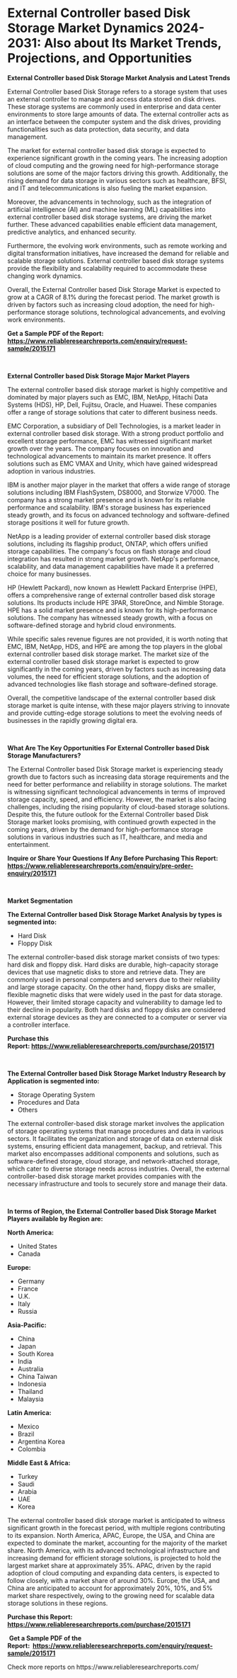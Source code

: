 <p><h1>External Controller based Disk Storage Market Dynamics 2024-2031: Also about Its Market Trends, Projections, and Opportunities</h1></p><p><strong>External Controller based Disk Storage Market Analysis and Latest Trends</strong></p>
<p><p>External Controller based Disk Storage refers to a storage system that uses an external controller to manage and access data stored on disk drives. These storage systems are commonly used in enterprise and data center environments to store large amounts of data. The external controller acts as an interface between the computer system and the disk drives, providing functionalities such as data protection, data security, and data management.</p><p>The market for external controller based disk storage is expected to experience significant growth in the coming years. The increasing adoption of cloud computing and the growing need for high-performance storage solutions are some of the major factors driving this growth. Additionally, the rising demand for data storage in various sectors such as healthcare, BFSI, and IT and telecommunications is also fueling the market expansion.</p><p>Moreover, the advancements in technology, such as the integration of artificial intelligence (AI) and machine learning (ML) capabilities into external controller based disk storage systems, are driving the market further. These advanced capabilities enable efficient data management, predictive analytics, and enhanced security.</p><p>Furthermore, the evolving work environments, such as remote working and digital transformation initiatives, have increased the demand for reliable and scalable storage solutions. External controller based disk storage systems provide the flexibility and scalability required to accommodate these changing work dynamics.</p><p>Overall, the External Controller based Disk Storage Market is expected to grow at a CAGR of 8.1% during the forecast period. The market growth is driven by factors such as increasing cloud adoption, the need for high-performance storage solutions, technological advancements, and evolving work environments.</p></p>
<p><strong>Get a Sample PDF of the Report:&nbsp; <a href="https://www.reliableresearchreports.com/enquiry/request-sample/2015171">https://www.reliableresearchreports.com/enquiry/request-sample/2015171</a></strong></p>
<p>&nbsp;</p>
<p><strong>External Controller based Disk Storage Major Market Players</strong></p>
<p><p>The external controller based disk storage market is highly competitive and dominated by major players such as EMC, IBM, NetApp, Hitachi Data Systems (HDS), HP, Dell, Fujitsu, Oracle, and Huawei. These companies offer a range of storage solutions that cater to different business needs.</p><p>EMC Corporation, a subsidiary of Dell Technologies, is a market leader in external controller based disk storage. With a strong product portfolio and excellent storage performance, EMC has witnessed significant market growth over the years. The company focuses on innovation and technological advancements to maintain its market presence. It offers solutions such as EMC VMAX and Unity, which have gained widespread adoption in various industries. </p><p>IBM is another major player in the market that offers a wide range of storage solutions including IBM FlashSystem, DS8000, and Storwize V7000. The company has a strong market presence and is known for its reliable performance and scalability. IBM's storage business has experienced steady growth, and its focus on advanced technology and software-defined storage positions it well for future growth.</p><p>NetApp is a leading provider of external controller based disk storage solutions, including its flagship product, ONTAP, which offers unified storage capabilities. The company's focus on flash storage and cloud integration has resulted in strong market growth. NetApp's performance, scalability, and data management capabilities have made it a preferred choice for many businesses.</p><p>HP (Hewlett Packard), now known as Hewlett Packard Enterprise (HPE), offers a comprehensive range of external controller based disk storage solutions. Its products include HPE 3PAR, StoreOnce, and Nimble Storage. HPE has a solid market presence and is known for its high-performance solutions. The company has witnessed steady growth, with a focus on software-defined storage and hybrid cloud environments.</p><p>While specific sales revenue figures are not provided, it is worth noting that EMC, IBM, NetApp, HDS, and HPE are among the top players in the global external controller based disk storage market. The market size of the external controller based disk storage market is expected to grow significantly in the coming years, driven by factors such as increasing data volumes, the need for efficient storage solutions, and the adoption of advanced technologies like flash storage and software-defined storage.</p><p>Overall, the competitive landscape of the external controller based disk storage market is quite intense, with these major players striving to innovate and provide cutting-edge storage solutions to meet the evolving needs of businesses in the rapidly growing digital era.</p></p>
<p>&nbsp;</p>
<p><strong>What Are The Key Opportunities For External Controller based Disk Storage Manufacturers?</strong></p>
<p><p>The External Controller based Disk Storage market is experiencing steady growth due to factors such as increasing data storage requirements and the need for better performance and reliability in storage solutions. The market is witnessing significant technological advancements in terms of improved storage capacity, speed, and efficiency. However, the market is also facing challenges, including the rising popularity of cloud-based storage solutions. Despite this, the future outlook for the External Controller based Disk Storage market looks promising, with continued growth expected in the coming years, driven by the demand for high-performance storage solutions in various industries such as IT, healthcare, and media and entertainment.</p></p>
<p><strong>Inquire or Share Your Questions If Any Before Purchasing This Report: <a href="https://www.reliableresearchreports.com/enquiry/pre-order-enquiry/2015171">https://www.reliableresearchreports.com/enquiry/pre-order-enquiry/2015171</a></strong></p>
<p>&nbsp;</p>
<p><strong>Market Segmentation</strong></p>
<p><strong>The External Controller based Disk Storage Market Analysis by types is segmented into:</strong></p>
<p><ul><li>Hard Disk</li><li>Floppy Disk</li></ul></p>
<p><p>The external controller-based disk storage market consists of two types: hard disk and floppy disk. Hard disks are durable, high-capacity storage devices that use magnetic disks to store and retrieve data. They are commonly used in personal computers and servers due to their reliability and large storage capacity. On the other hand, floppy disks are smaller, flexible magnetic disks that were widely used in the past for data storage. However, their limited storage capacity and vulnerability to damage led to their decline in popularity. Both hard disks and floppy disks are considered external storage devices as they are connected to a computer or server via a controller interface.</p></p>
<p><strong>Purchase this Report:&nbsp;<a href="https://www.reliableresearchreports.com/purchase/2015171">https://www.reliableresearchreports.com/purchase/2015171</a></strong></p>
<p>&nbsp;</p>
<p><strong>The External Controller based Disk Storage Market Industry Research by Application is segmented into:</strong></p>
<p><ul><li>Storage Operating System</li><li>Procedures and Data</li><li>Others</li></ul></p>
<p><p>The external controller-based disk storage market involves the application of storage operating systems that manage procedures and data in various sectors. It facilitates the organization and storage of data on external disk systems, ensuring efficient data management, backup, and retrieval. This market also encompasses additional components and solutions, such as software-defined storage, cloud storage, and network-attached storage, which cater to diverse storage needs across industries. Overall, the external controller-based disk storage market provides companies with the necessary infrastructure and tools to securely store and manage their data.</p></p>
<p>&nbsp;</p>
<p><strong>In terms of Region, the External Controller based Disk Storage Market Players available by Region are:</strong></p>
<p>
    <p> <strong> North America: </strong>
        <ul>
            <li>United States</li>
            <li>Canada</li>
        </ul>
        </p> 
    <p> <strong> Europe: </strong>
        <ul>
            <li>Germany</li>
            <li>France</li>
            <li>U.K.</li>
            <li>Italy</li>
            <li>Russia</li>
        </ul>
        </p> 
    <p> <strong> Asia-Pacific: </strong>
        <ul>
            <li>China</li>
            <li>Japan</li>
            <li>South Korea</li>
            <li>India</li>
            <li>Australia</li>
            <li>China Taiwan</li>
            <li>Indonesia</li>
            <li>Thailand</li>
            <li>Malaysia</li>
        </ul>
        </p> 
    <p> <strong> Latin America: </strong>
        <ul>
            <li>Mexico</li>
            <li>Brazil</li>
            <li>Argentina Korea</li>
            <li>Colombia</li>
        </ul>
        </p> 
    <p> <strong> Middle East & Africa: </strong>
        <ul>
            <li>Turkey</li>
            <li>Saudi</li>
            <li>Arabia</li>
            <li>UAE</li>
            <li>Korea</li>
        </ul>
    </p>
    </p>
<p><p>The external controller based disk storage market is anticipated to witness significant growth in the forecast period, with multiple regions contributing to its expansion. North America, APAC, Europe, the USA, and China are expected to dominate the market, accounting for the majority of the market share. North America, with its advanced technological infrastructure and increasing demand for efficient storage solutions, is projected to hold the largest market share at approximately 35%. APAC, driven by the rapid adoption of cloud computing and expanding data centers, is expected to follow closely, with a market share of around 30%. Europe, the USA, and China are anticipated to account for approximately 20%, 10%, and 5% market share respectively, owing to the growing need for scalable data storage solutions in these regions.</p></p>
<p><strong>Purchase this Report: <a href="https://www.reliableresearchreports.com/purchase/2015171">https://www.reliableresearchreports.com/purchase/2015171</a></strong></p>
<p>&nbsp;<strong>Get a Sample PDF of the Report:&nbsp;&nbsp;<a href="https://www.reliableresearchreports.com/enquiry/request-sample/2015171">https://www.reliableresearchreports.com/enquiry/request-sample/2015171</a></strong></p>
<p><strong></strong></p>
<p>Check more reports on https://www.reliableresearchreports.com/</p>